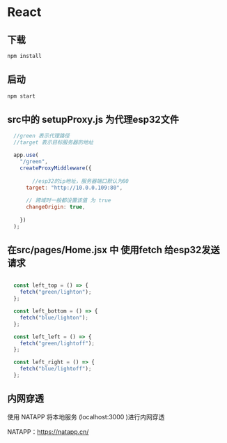 # React

## 下载

```bash
npm install
```

## 启动

```bash
npm start
```



## src中的 setupProxy.js 为代理esp32文件

```js
  //green 表示代理路径
  //target 表示目标服务器的地址

  app.use(
    "/green",
    createProxyMiddleware({
    
    	//esp32的ip地址，服务器端口默认为80
      target: "http://10.0.0.109:80",
      
      // 跨域时一般都设置该值 为 true
      changeOrigin: true,
      
    })
  );
```



## 在src/pages/Home.jsx 中 使用fetch 给esp32发送请求

```jsx

  const left_top = () => {
    fetch("green/lighton");
  };

  const left_bottom = () => {
    fetch("blue/lighton");
  };

  const left_left = () => {
    fetch("green/lightoff");
  };

  const left_right = () => {
    fetch("blue/lightoff");
  };
```



## 内网穿透

使用 NATAPP 将本地服务 (localhost:3000 )进行内网穿透

NATAPP：https://natapp.cn/

